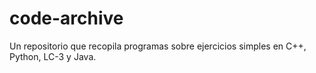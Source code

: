 # code-archive
Un repositorio que recopila programas sobre ejercicios simples en C++, Python, LC-3 y Java.
